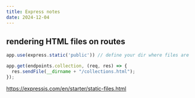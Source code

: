 ```yaml
---
title: Express notes
date: 2024-12-04
---
```


## rendering HTML files on routes

```js
app.use(express.static('public')) // define your dir where files are

app.get(endpoints.collection, (req, res) => {
  res.sendFile(__dirname + "/collections.html");
});
```

https://expressjs.com/en/starter/static-files.html